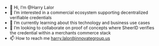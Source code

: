 - 👋 Hi, I’m @Harry Lalor
- 👀 I’m interested in a commercial ecosystem supporting decentralized verifiable credentials
- 🌱 I’m currently learning about this technology and business use cases
- 💞️ I’m looking to collaborate on proof of concepts where SheerID verifies the credential within a merchants commerce stack
- 📫 How to reach me harry.lalor@innovategroup.us

<!---
harryvlalor/harryvlalor is a ✨ special ✨ repository because its `README.md` (this file) appears on your GitHub profile.
You can click the Preview link to take a look at your changes.
--->
